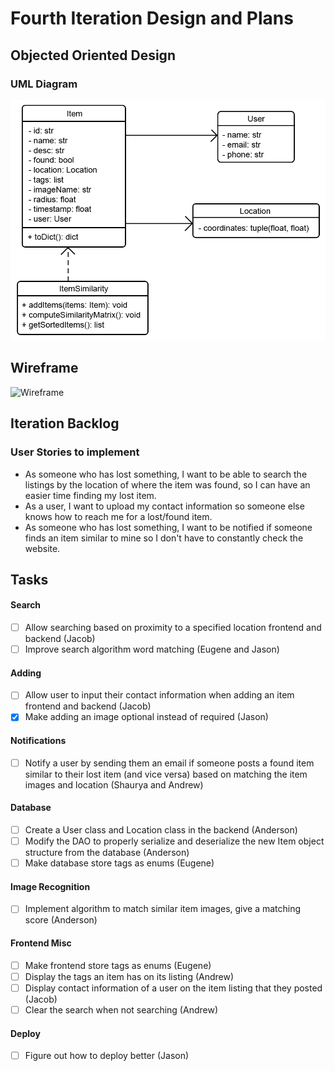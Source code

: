 # Fourth Iteration Design and Plans

## Objected Oriented Design

### UML Diagram

![UML Diagram](./additional/uml4.png)

## Wireframe

![Wireframe](./additional/wireframe3.bmp)

## Iteration Backlog

### User Stories to implement

* As someone who has lost something, I want to be able to search the listings by the location of where the item was found, so I can have an easier time finding my lost item.
* As a user, I want to upload my contact information so someone else knows how to reach me for a lost/found item.
* As someone who has lost something, I want to be notified if someone finds an item similar to mine so I don't have to constantly check the website.

## Tasks

#### Search

* [ ] Allow searching based on proximity to a specified location frontend and backend (Jacob)
* [ ] Improve search algorithm word matching (Eugene and Jason)

#### Adding

* [ ] Allow user to input their contact information when adding an item frontend and backend (Jacob)
* [X] Make adding an image optional instead of required (Jason)

#### Notifications

* [ ] Notify a user by sending them an email if someone posts a found item similar to their lost item (and vice versa) based on matching the item images and location (Shaurya and Andrew)

#### Database

* [ ] Create a User class and Location class in the backend (Anderson)
* [ ] Modify the DAO to properly serialize and deserialize the new Item object structure from the database (Anderson)
* [ ] Make database store tags as enums (Eugene)

#### Image Recognition

* [ ] Implement algorithm to match similar item images, give a matching score (Anderson)

#### Frontend Misc

* [ ] Make frontend store tags as enums (Eugene)
* [ ] Display the tags an item has on its listing (Andrew)
* [ ] Display contact information of a user on the item listing that they posted (Jacob)
* [ ] Clear the search when not searching (Andrew)

#### Deploy

* [ ] Figure out how to deploy better (Jason)
